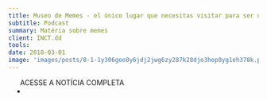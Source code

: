 ```yaml
---
title: Museo de Memes - el único lugar que necesitas visitar para ser una persona culta y refinad
subtitle: Podcast
summary: Matéria sobre memes
client: INCT.dd
tools: 
date: 2018-03-01
image: 'images/posts/8-1-1y306goo0y6jdj2jwg6zy287k28djo3hop0yg1eh378k.png'
---
```




<div class="post__share"><ul class="share__list list-reset">ACESSE A NOTÍCIA COMPLETA<li class="share__item" style="margin-left: 10px"><a class="share__link share__facebook" style="background: #fa5657" href="https://inctdd.org/" title="Link" rel="nofollow"><i class="fa-solid fa-link"></i></a></li></ul></div>
<!-- <div class="gallery-box"><div class="gallery"><img src="/clipping/images/example-1.jpg" loading="lazy" alt="Project"><img src="/clipping/images/example-2.jpg" loading="lazy" alt="Project"></div><em>Gallery / <a href="https://www.freepik.com/" target="_blank">Freepic</a></em></div> -->
